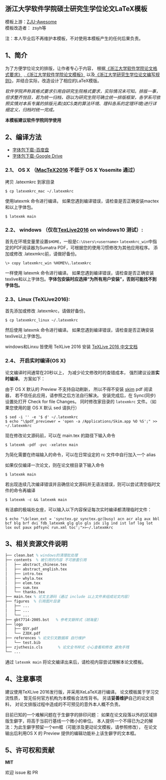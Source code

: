 ## 浙江大学软件学院硕士研究生学位论文LaTeX模板
模板上游：[ZJU-Awesome](https://github.com/ZJU-Awesome/write_with_LaTeX)<br>
模板改造者：  zsyh等

注：本人毕业后不再维护本模板，不对使用本模板产生的任何后果负责。

## 1、简介

为了方便学位论文的排版，让作者专心于内容，
根据[《浙江大学软件学院论文格式要求》](http://www.cst.zju.edu.cn/uploadfile/2012/1015/20121015030109379.doc)
,[《浙江大学软件学院论文模板》](http://www.cst.zju.edu.cn/uploadfile/2012/1015/20121015030251470.doc)
以及[《浙江大学研究生学位论文编写规则》](http://grs.zju.edu.cn/UserFiles/File/xkjsc/xwglb/wenjian/%E6%B5%99%E6%B1%9F%E5%A4%A7%E5%AD%A6%E7%A0%94%E7%A9%B6%E7%94%9F%E5%AD%A6%E4%BD%8D%E8%AE%BA%E6%96%87%E7%BC%96%E5%86%99%E8%A7%84%E5%88%99.doc)，并结合实际，改造设计了相应的LaTeX模版。

*软件学院声称其格式要求引用自研究生院格式要求，实际情况未可知。排版一事，但求整齐悦目，若为统一归档，窃以为研究生院可确立统一排版框架，各学系可依照实情对本系专属的排版元素(如CS类的算法环境、理科各系的定理环境)进行详细定义，归档时统一完成。* 

**本模板建议软件学院同学使用**

## 2、编译方法

- [字体包下载-百度盘](https://pan.baidu.com/s/1kVuF0Fl)
- [字体包下载-Google Drive](https://drive.google.com/file/d/0ByPSg5LzlAjAcm1oeWx1OGRWeEU/view)

### 2.1、 __OS X__ （[MacTeX2016](https://tug.org/mactex/) 不低于 OS X Yosemite 通过）

拷贝 .latexmkrc 到家目录

    $ cp latexmkrc_mac ~/.latexmkrc

使用latexmk 命令进行编译。
如果您遇到编译错误，请检查是否正确安装mactex和以上字体包。

	$ latexmk main


### 2.2、 __windows__ （仅在[TexLive2016](http://mirrors.ustc.edu.cn/CTAN/systems/texlive/Images/texlive2016.iso) on windows10 测试）:

首先在环境变量里设置```$HOME```，一般是```C:\Users\<username>```
```latexmkrc_win```中指定的PDF阅读器为Sumatra PDF，可根据您的使用习惯修改为其他应用程序。
添加或修改 .latexmkrc前，请做好备份。

    \> copy latexmkrc_win %HOME%\.latexmkrc

一样使用 latexmk 命令进行编译。
如果您遇到编译错误，请检查是否正确安装texlive和以上字体包。**字体包安装时应选择“为所有用户安装”，否则可能找不到字体包。**

### 2.3、__Linux__ (TeXLive2016):

首先添加或修改 .latexmkrc，请做好备份。

    $ cp latexmkrc_linux ~/.latexmkrc

然后使用 latexmk 命令进行编译。
如果您遇到编译错误，请检查是否正确安装texlive以上字体包。

windows和Linxu 皆使用 TeXLive 2016 安装
[TeXLive 2016 中文文档](https://www.tug.org/texlive/doc/texlive-zh-cn/texlive-zh-cn.pdf)

### 2.4、 开启实时编译(OS X)

论文编译时间通常在20秒以上，
为减少论文修改时的查错成本，
强烈建议设置**实时编译**。
方案如下：

由于 OS X 默认的 Preview 不支持自动刷新，
所以不得不安装 [skim](https://sourceforge.net/projects/skim-app/) pdf 阅读器，
若不信任此应用，请参照之后方法自行解决。
安装完成后，在 Sync(同步) 设置处打开 Check for file Changes。
同时修改家目录的 `latexmkrc` 文件。（如果您使用的是 OS X 默认 sed 请执行）

    $ sed -i '' -e '$ d' ~/.latexmkrc
    $ echo "\$pdf_previewer = 'open -a /Applications/Skim.app %O %S';" >> ~/.latexmkrc

现在修改论文源码前，可以在 main.tex 的路径下输入命令

    $ latexmk -pdf -pvc -xelatex main

为简化需要在终端输入的命令，可以在日常设定的 rc 文件中自行加入一个 alias

如果仅仅编译一次论文，则在论文根目录下输入命令

    $ latexmk main

若出现连续几次编译错误并且确信论文源码并无语法错误，则可以尝试清空临时文件的命令再编译

    $ latexmk -c && latexmk main

有洁癖的极端处女座，可以输入以下内容保证每次实时编译都清理临时文件：

    $ echo "\$clean_ext = 'synctex.gz synctex.gz(busy) acn acr alg aux bbl bcf blg brf dvi fdb_latexmk glg glo gls idx ilg ind ist lof log lot lox out paux pdfsync run.xml toc';">>~/.latexmkrc


## 3、相关资源文件说明
```tex
├── clean.bat % windows的清理批处理
├── contents  % 被引用的内容 不可嵌套引用
│   ├── abstract_chinese.tex
│   ├── abstract_english.tex
│   ├── intro.tex
│   ├── whyla.tex
│   ├── elem.tex
│   ├── sum.tex
│   └── thanks.tex
├── main.tex % 论文主源码（通过 include 以上文件来组成论文内容）
├── figures  % 引用图片目录
│   ├── ...
│   ├── ...
│   └── ...
├── gbt7714-2005.bst   % 参考文献样式（胡海星）
├── logo
│   ├── QSY.pdf
│   └── ZJDX.pdf
├── references % 论文引文数据库 自行维护
│   └── test.bib
├── zjuthesis.cls       % 论文全书样式 小心查看和修改 避免手残
└── ...
```

通过 `latexmk main` 将论文编译出来后，请检视内容尝试理解本论文模板。

## 4、注意事项

建议使用TeXLive 2016发行版，并采用XeLaTeX进行编译。
论文模板属于学习交流性质，
暂无任何官方机构为本模板合法性背书。
另请**妥善维护**自己的论文资料，
对论文排版过程中造成的不可预见的意外本人概不负责。

目前已知的一个难解问题在于生僻字的排印问题：
如果在论文段落以外的区域排版生僻字，将高于当前行基线一个微小的单位。
本人提供一个不得已为之的解法：为此生僻字预留一个em框（可能涉及更动论文模板，请参照修改），
在论文输出后利用OS X 的 Preview 提供的编辑功能补上该生僻字的文本框。

## 5、许可权和贡献

**MIT** 

欢迎 issue 和 PR

